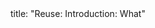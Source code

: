 <frontmatter>
title: "Reuse: Introduction: What"
</frontmatter>

<include src="navbar.md" boilerplate />

<include src="unit-inPage-asFlat.md" boilerplate />